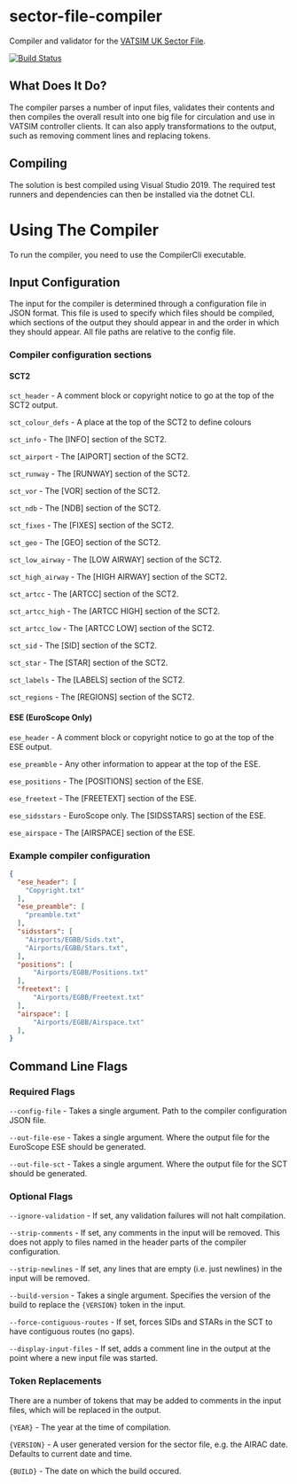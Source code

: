 # sector-file-compiler
Compiler and validator for the [VATSIM UK Sector File](https://github.com/VATSIM-UK/uk-sector-file).

[![Build Status](https://travis-ci.com/AndyTWF/sector-file-compiler.svg?branch=master)](https://travis-ci.com/AndyTWF/sector-file-compiler)

## What Does It Do?

The compiler parses a number of input files, validates their contents and then compiles the overall result into one big file for circulation and use in VATSIM controller clients. It can also apply transformations to the output, such as removing comment lines and replacing tokens.

## Compiling

The solution is best compiled using Visual Studio 2019. The required test runners and dependencies can then be installed via the dotnet CLI.

# Using The Compiler

To run the compiler, you need to use the CompilerCli executable.

## Input Configuration

The input for the compiler is determined through a configuration file in JSON format. This file is used to specify which files should be compiled, which sections of the output they should appear in and the order in which they should appear. All file paths are relative to the config file.

### Compiler configuration sections

#### SCT2
`sct_header` - A comment block or copyright notice to go at the top of the SCT2 output.

`sct_colour_defs` - A place at the top of the SCT2 to define colours

`sct_info` - The \[INFO\] section of the SCT2.

`sct_airport` - The \[AIPORT\] section of the SCT2.

`sct_runway` - The \[RUNWAY\] section of the SCT2.

`sct_vor` - The \[VOR\] section of the SCT2.

`sct_ndb` - The \[NDB\] section of the SCT2.

`sct_fixes` - The \[FIXES\] section of the SCT2.

`sct_geo` - The \[GEO\] section of the SCT2.

`sct_low_airway` - The \[LOW AIRWAY\] section of the SCT2.

`sct_high_airway` - The \[HIGH AIRWAY\] section of the SCT2.

`sct_artcc` - The \[ARTCC\] section of the SCT2.

`sct_artcc_high` - The \[ARTCC HIGH\] section of the SCT2.

`sct_artcc_low` - The \[ARTCC LOW\] section of the SCT2.

`sct_sid` - The \[SID\] section of the SCT2.

`sct_star` - The \[STAR\] section of the SCT2.

`sct_labels` - The \[LABELS\] section of the SCT2.

`sct_regions` - The \[REGIONS\] section of the SCT2.

#### ESE (EuroScope Only)
`ese_header` - A comment block or copyright notice to go at the top of the ESE output.

`ese_preamble` - Any other information to appear at the top of the ESE.

`ese_positions` - The \[POSITIONS\] section of the ESE.

`ese_freetext` - The \[FREETEXT\] section of the ESE.

`ese_sidsstars` - EuroScope only. The \[SIDSSTARS\] section of the ESE.

`ese_airspace` - The \[AIRSPACE\] section of the ESE.

### Example compiler configuration

```JSON
{
  "ese_header": [
    "Copyright.txt"
  ],
  "ese_preamble": [
    "preamble.txt"
  ],
  "sidsstars": [
    "Airports/EGBB/Sids.txt",
    "Airports/EGBB/Stars.txt",
  ],
  "positions": [
      "Airports/EGBB/Positions.txt"
  ],
  "freetext": [
      "Airports/EGBB/Freetext.txt"
  ],
  "airspace": [
      "Airports/EGBB/Airspace.txt"
  ],
}

```

## Command Line Flags

### Required Flags

`--config-file` - Takes a single argument. Path to the compiler configuration JSON file.

`--out-file-ese` - Takes a single argument. Where the output file for the EuroScope ESE should be generated.

`--out-file-sct` - Takes a single argument. Where the output file for the SCT should be generated.

### Optional Flags

`--ignore-validation` - If set, any validation failures will not halt compilation.

`--strip-comments` - If set, any comments in the input will be removed. This does not apply to files named in the header parts of the compiler configuration.

`--strip-newlines` - If set, any lines that are empty (i.e. just newlines) in the input will be removed.

`--build-version` - Takes a single argument. Specifies the version of the build to replace the `{VERSION}` token in the input.

`--force-contiguous-routes` - If set, forces SIDs and STARs in the SCT to have contiguous routes (no gaps).

`--display-input-files` - If set, adds a comment line in the output at the point where a new input file was started.

### Token Replacements

There are a number of tokens that may be added to comments in the input files, which will be replaced in the output.

`{YEAR}` - The year at the time of compilation.

`{VERSION}` - A user generated version for the sector file, e.g. the AIRAC date. Defaults to current date and time.

`{BUILD}` - The date on which the build occured.
